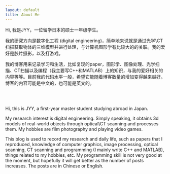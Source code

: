 ```yaml
---
layout: default
title: About Me
---
```


Hi, 我是JYY，一位留学日本的硕士一年级学生。

我的研究方向是数字化工程 (digital engineering)，简单地来说就是通过光学\CT扫描获取物体的三维模型并进行处理，与计算机图形学有比较大的的关联。我的爱好是胶片摄影，以及打游戏。

我的博客用来记录学习和生活，比如复现的paper，图形学、图像处理、光学扫描、CT扫描以及编程（我主要写C++和MATLAB）上的知识，与我的爱好相关的内容等等。目前我的代码水平一般，希望它能随着博客数量的增加变得越来越好。博客的内容可能是中文的，也可能是英文的。


<br>
<br>

Hi, this is JYY, a first-year master student studying abroad in Japan. 

My research interest is digital engineering. Simply speaking, it obtains 3d models of real-world objects through optical\CT scanning and processes them. My hobbies are film photography and playing video games.

This blog is used to record my research and daily life, such as papers that I reproduced, knowledge of computer graphics, image processing, optical scanning, CT scanning and programming (I mainly write C++ and MATLAB), things related to my hobbies, etc. My programming skill is not very good at the moment, but hopefully it will get better as the number of posts increases. The posts are in Chinese or English. 


